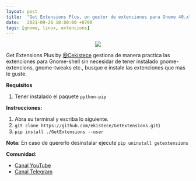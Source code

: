 ```yaml
---
layout: post
title:  "Get Extensions Plus, un gestor de extenciones para Gnome 40.x"
date:   2021-09-26 10:00:00 +0700
tags: [gnome, linux, extencions]
---
```


<center>
<img src="https://raw.githubusercontent.com/mxhectorvega/mxhectorvega.github.io/master/_posts/get-extensions-plus/get-extencions.png" style="max-width:80%;width:auto;height:auto;">
</center>

Get Extensions Plus by [@Cekistece](https://github.com/ekistece/GetExtensions) gestiona de manera practica las extenciones para Gnome-shell sin necesidar de tener instalado gnome-extencions, gnome-tweaks etc., busque e instale las extenciones que mas le guste.

**Requisitos**
1. Tener instalado el paquete ``` python-pip ```

**Instrucciones:**
1. Abra su terminal y escriba lo siguiente.
2. ``` git clone https://github.com/ekistece/GetExtensions.git ```)
3. ``` pip install ./GetExtensions --user ```

**Nota:**
En caso de quererlo desinstalar ejecute ``` pip uninstall getextensions ```

**Comunidad:**
- [Canal YouTube](https://youtube.com/mxhectorvega)
- [Canal Telegram](https://t.me/mxhectorvega)
